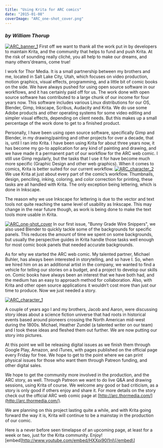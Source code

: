 ```yaml
---
title: "Using Krita for ARC comics"
date: "2015-01-08"
coverImage: "ARC_one-shot_cover.png"
---
```


### _by William Thorup_

[![ARC_banner_1](/images/posts/2015/ARC_banner_1.png)](/images/posts/2015/ARC_banner_1.png) First off we want to thank all the work put in by developers to maintain Krita, and the community that helps to fund and push Krita. At the risk of sounding really cliché, you all help to make our dreams, and many others'dreams, come true!

I work for Thor Media. It is a small partnership between my brothers and me, located in Salt Lake City, Utah, which focuses on video production, motion graphics, visual effects, programming, and a little bit of comic books on the side. We have always pushed for using open source software in our workflows, and it has certainly paid off for us. The work done with open source software has contributed to a large chunk of our income for four years now. This software includes various Linux distributions for our OS, Blender, Gimp, Inkscape, Scribus, Audacity and Krita. We do use some Adobe products and other operating systems for some video editing and simpler visual effects, depending on client needs. But this makes up a small percentage of the work done to get to a finished product.

Personally, I have been using open source software, specifically Gimp and Blender, in my drawing/painting and other projects for over a decade, that is, until I ran into Krita. I have been using Krita for about three years now, it has become my go-to application for any kind of painting and drawing, and we have made it a permanent part of our workflow for the ARC web comic. I still use Gimp regularly, but the tasks that I use it for have become much more specific (Graphic Design and other web graphics). When it comes to comics, Krita is better suited for our current workflow. [![ARC_character_2](/images/posts/2015/ARC_character_2.png)](/images/posts/2015/ARC_character_2.png) We use Krita at just about every part of the comic’s workflow. Thumbnails, design, penciling, inking, coloring, and color correction for printing, these tasks are all handled with Krita. The only exception being lettering, which is done in Inkscape.

The reason why we use Inkscape for lettering is due to the vector and text tools not quite reaching the same level of usability as Inkscape. This may change in the near future though, as work is being done to make the text tools more usable in Krita.

[![ARC_one-shot_cover](/images/posts/2015/ARC_one-shot_cover.png)](/images/posts/2015/ARC_one-shot_cover.png) In our first issue, "Bunny Grade Wire Snippers", we also used Blender to quickly tackle some of the backgrounds for specific panels. This reduces the amount of time we spent on some backgrounds, but usually the perspective guides in Krita handle those tasks well enough for most comic book panels that needed accurate backgrounds.

As for why we started the ARC web comic. My talented partner, Michael Buhler, has always been interested in storytelling, and so have I. So, when we hired him on as an additional artist in the company, we wanted to find a vehicle for telling our stories on a budget, and a project to develop our skills on. Comic books have always been an interest that we have both had, and the medium has an easy to approach method for collaboration. Also, with Krita and other open source applications it wouldn’t cost more than just our time to produce. Now we just needed a story.

[![ARC_character_1](/images/posts/2015/ARC_character_1.png)](/images/posts/2015/ARC_character_1.png)

A couple of years ago I and my brothers, Jacob and Aaron, were discussing story ideas about a science fiction universe that had roots in historical events based around pioneers crossing the North American mid-west during the 1800s. Michael, Heather Zundel (a talented writer on our team) and I took these ideas and fleshed them out further. We are now putting our story into pictures.

At this point we will be releasing digital issues as we finish them through Google Play, Amazon, and iTunes, with pages published on the official page every Friday for free. We hope to get to the point where we can print physical issues for those who want them through Patreon funding, and other digital sales.

We hope to get the community more involved in the production, and the ARC story, as well. Through Patreon we want to do live Q&A and drawing sessions, using Krita of course. We welcome any good or bad criticism, as a story is only good if others enjoy and share it. For more details on the story check out the official ARC web comic page at [http://arc.thormedia.com/](http://arc.thormedia.com/).

We are planning on this project lasting quite a while, and with Krita going forward the way it is, Krita will continue to be a mainstay in the production of our comic.

Here is a never before seen timelapse of an upcoming page, at least for a week or two, just for the Krita community. Enjoy! \[embed\]http://www.youtube.com/embed/HXXpi90I1nI\[/embed\]

